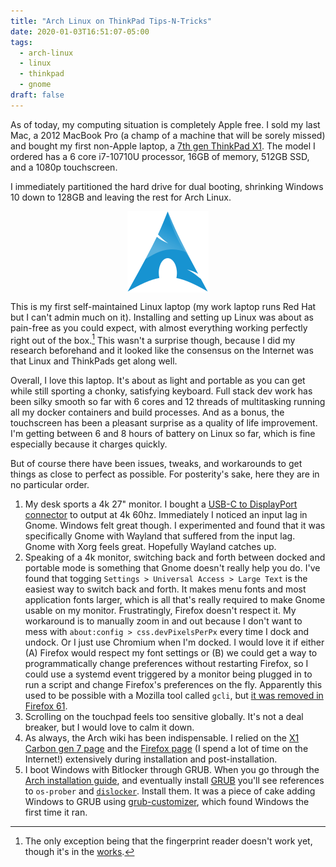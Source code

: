 ```yaml
---
title: "Arch Linux on ThinkPad Tips-N-Tricks"
date: 2020-01-03T16:51:07-05:00
tags: 
  - arch-linux
  - linux
  - thinkpad
  - gnome
draft: false
---
```


As of today, my computing situation is completely Apple free. I sold my last Mac, a 2012 MacBook Pro (a champ of a machine that will be sorely missed) and bought my first non-Apple laptop, a [7th gen ThinkPad X1](https://www.lenovo.com/us/en/laptops/thinkpad/thinkpad-x/X1-Carbon-Gen-7/p/22TP2TXX17G). The model I ordered has a 6 core i7-10710U processor, 16GB of memory, 512GB SSD, and a 1080p touchscreen.

I immediately partitioned the hard drive for dual booting, shrinking Windows 10 down to 128GB and leaving the rest for Arch Linux.

<img src="./arch.svg" style="display: block; margin-left: auto; margin-right:auto" />

This is my first self-maintained Linux laptop (my work laptop runs Red Hat but I can't admin much on it).  Installing and setting up Linux was about as pain-free as you could expect, with almost everything working perfectly right out of the box.[^1] This wasn't a surprise though, because I did my research beforehand and it looked like the consensus on the Internet was that Linux and ThinkPads get along well.

Overall, I love this laptop. It's about as light and portable as you can get while still sporting a chonky,  satisfying keyboard. Full stack dev work has been silky smooth so far with 6 cores and 12 threads of multitasking running all my docker containers and build processes. And as a bonus, the touchscreen has been a pleasant surprise as a quality of life improvement. I'm getting between 6 and 8 hours of battery on Linux so far, which is fine especially because it charges quickly.

But of course there have been issues, tweaks, and workarounds to get things as close to perfect as possible. For posterity's sake, here they are in no particular order.

1. My desk sports a 4k 27" monitor. I bought a [USB-C to DisplayPort connector](https://www.amazon.com/gp/product/B075V27G2R/ref=ppx_yo_dt_b_asin_title_o00_s00?ie=UTF8&psc=1) to output at 4k 60hz. Immediately I noticed an input lag in Gnome. Windows felt great though. I experimented and found that it was specifically Gnome with Wayland that suffered from the input lag. Gnome with Xorg feels great. Hopefully Wayland catches up.
2. Speaking of a 4k monitor, switching back and forth between docked and portable mode is something that Gnome doesn't really help you do. I've found that togging `Settings > Universal Access > Large Text` is the easiest way to switch back and forth. It makes menu fonts and most application fonts larger, which is all that's really required to make Gnome usable on my monitor. Frustratingly, Firefox doesn't respect it. My workaround is to manually zoom in and out because I don't want to mess with `about:config > css.devPixelsPerPx` every time I dock and undock. Or I just use Chromium when I'm docked. I would love it if either (A) Firefox would respect my font settings or (B) we could get a way to programmatically change preferences without restarting Firefox, so I could use a systemd event triggered by a monitor being plugged in to run a script and change Firefox's preferences on the fly. Apparently this used to be possible with a Mozilla tool called `gcli`, but [it was removed in Firefox 61](https://mail.mozilla.org/pipermail/firefox-dev/2018-March/006249.html).
3. Scrolling on the touchpad feels too sensitive globally. It's not a deal breaker, but I would love to calm it down.
4. As always, the Arch wiki has been indispensable. I relied on the [X1 Carbon gen 7 page](https://wiki.archlinux.org/index.php/Lenovo_ThinkPad_X1_Carbon_(Gen_7)) and the [Firefox page](https://wiki.archlinux.org/index.php/Firefox) (I spend a lot of time on the Internet!) extensively during installation and post-installation.
5. I boot Windows with Bitlocker through GRUB. When you go through the [Arch installation guide](https://wiki.archlinux.org/index.php/Installation_guide), and eventually install [GRUB](https://wiki.archlinux.org/index.php/GRUB) you'll see references to `os-prober` and [`dislocker`](https://aur.archlinux.org/packages/dislocker/). Install them. It was a piece of cake adding Windows to GRUB using [grub-customizer](https://www.archlinux.org/packages/community/x86_64/grub-customizer/), which found Windows the first time it ran.

[^1]: The only exception being that the fingerprint reader doesn't work yet, though it's in the [works](https://gitlab.freedesktop.org/libfprint/libfprint/issues/181).